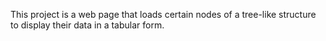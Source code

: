This project is a web page that loads certain nodes of a tree-like structure to display their data in a tabular form. 
